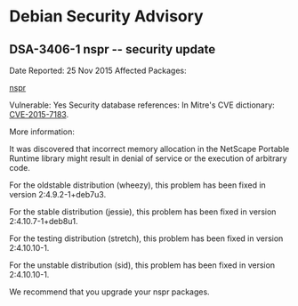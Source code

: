 
Debian Security Advisory
========================


DSA-3406-1 nspr -- security update
----------------------------------



Date Reported:
25 Nov 2015
Affected Packages:

[nspr](https://packages.debian.org/src:nspr)

Vulnerable:
Yes
Security database references:
In Mitre's CVE dictionary: [CVE-2015-7183](https://security-tracker.debian.org/tracker/CVE-2015-7183).  

More information:

It was discovered that incorrect memory allocation in the NetScape
Portable Runtime library might result in denial of service or the
execution of arbitrary code.


For the oldstable distribution (wheezy), this problem has been fixed
in version 2:4.9.2-1+deb7u3.


For the stable distribution (jessie), this problem has been fixed in
version 2:4.10.7-1+deb8u1.


For the testing distribution (stretch), this problem has been fixed
in version 2:4.10.10-1.


For the unstable distribution (sid), this problem has been fixed in
version 2:4.10.10-1.


We recommend that you upgrade your nspr packages.





